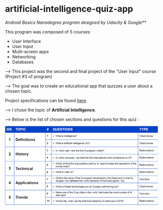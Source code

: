 # artificial-intelligence-quiz-app

_Android Basics Nanodegree program designed by Udacity & Google_**

This program was composed of 5 courses:
* User Interface
* User Input
* Multi-screen apps
* Networking
* Databases

--> This project was the second and final project of the "User Input" course (Project #3 of program)

--> The goal was to create an educational app that quizzes a user about a chosen topic.

Project specifications can be found [here](../blob/master/udacity-abn-quiz-app-specifications.pdf)

--> I chose the topic of <b>Artificial Intelligence</b>.

--> Below is the list of chosen sections and questions for this quiz :

![alt tag](udacity-abn-quiz-app-themes-questions.PNG?raw=true)

